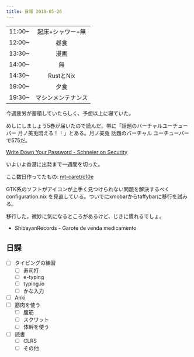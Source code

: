 ```yaml
---
title: 日報 2018-05-26
---
```


|||
|:-|:-:|
|11:00~|起床+シャワー+無|
|12:00~|昼食|
|13:30~|漫画|
|14:00~|無|
|14:30~|RustとNix|
|19:00~|夕食|
|19:30~|マシンメンテナンス|

今週疲労が蓄積していたらしく、予想以上に寝ていた。

めしにしましょう5巻が届いたので読んだ。帯に「話題のバーチャルユーチューバー
月ノ美兎悶える！！」とある。月ノ美兎 話題のバーチャル ユーチューバーで575だ。

[Write Down Your Password - Schneier on Security](https://www.schneier.com/blog/archives/2005/06/write_down_your.html)

いよいよ香港に出発まで一週間を切った。

ここ数日作ってたもの: [mt-caret/c10e](https://github.com/mt-caret/c10e)

GTK系のソフトがアイコンが上手く見つけられない問題を解決するべくconfiguration.nix
を見直している。ついでにxmobarからtaffybarに移行を試みる。

移行した。微妙に気になるところがあるけど、じきに慣れるでしょ。

- ShibayanRecords - Garote de venda medicamento

## 日課

- [ ] タイピングの練習
	+ [ ] 寿司打
	+ [ ] e-typing
	+ [ ] typing.io
	+ [ ] かな入力
- [ ] Anki
- [ ] 筋肉を使う
	+ [ ] 腹筋
	+ [ ] スクワット
	+ [ ] 体幹を使う
- [ ] 読書
	+ [ ] CLRS
	+ [ ] その他
